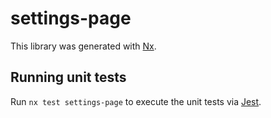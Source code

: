 # settings-page

This library was generated with [Nx](https://nx.dev).

## Running unit tests

Run `nx test settings-page` to execute the unit tests via [Jest](https://jestjs.io).
